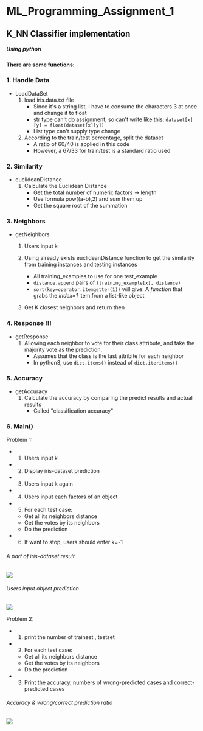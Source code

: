 # ML_Programming_Assignment_1
## K_NN Classifier implementation 
##### Using python
#### There are some functions:
### 1. Handle Data
* LoadDataSet
    1. load iris.data.txt file 
        * Since it's a string list, I have to consume the characters 3 at once and change it to float
        * str type can't do assignment, so can't write like this: `dataset[x][y] = float(dataset[x][y])`
        * List type can't supply type change
    2. According to the train/test percentage, split the dataset 
        * A ratio of 60/40 is applied in this code 
        * However, a 67/33 for train/test is a standard ratio used
### 2. Similarity
* euclideanDistance
    1. Calculate the Euclidean Distance
        * Get the total number of numeric factors -> length
        * Use formula pow((a-b),2) and sum them up
        * Get the square root of the summation

### 3. Neighbors
* getNeighbors
    1. Users input k
    2. Using already exists euclideanDistance function to get the similarity from training instances and testing instances
        * All training_examples to use for one test_example
        * `distance.append` pairs of `(training_example[x], distance)`
        * `sort(key=operator.itemgetter(1))` will give: 
        A *function* that grabs the *index=1* item from a list-like object
        
    3. Get K closest neighbors and return then


### **4. Response** !!!
* getResponse
    1.  Allowing each neighbor to vote for their class attribute, and take the majority vote as the prediction.
        * Assumes that the class is the last attribite for each neighbor
        * In python3, use `dict.items()` instead of `dict.iteritems()`

### 5. Accuracy
* getAccuracy
    1. Calculate the accuracy by comparing the predict results and actual results
        * Called "classification accuracy"
           
### 6. Main()
Problem 1:
* 1. Users input k
* 2. Display iris-dataset prediction
* 3. Users input k again
* 4. Users input each factors of an object
* 5. For each test case:
    *   Get all its neighbors distance
    *   Get the votes by its neighbors
    *   Do the prediction 
* 6. If want to stop, users should enter k=-1 
###### A part of iris-dataset result
![](https://i.imgur.com/Y1vXQpf.jpg)
###### Users input object prediction
![](https://i.imgur.com/LiQJnsp.jpg)

Problem 2:
* 1. print the number of trainset , testset 
* 2. For each test case:
    *   Get all its neighbors distance
    *   Get the votes by its neighbors
    *   Do the prediction 
* 3. Print the accuracy, numbers of wrong-predicted cases and correct-predicted cases
###### Accuracy & wrong/correct prediction ratio
![](https://i.imgur.com/1k3f741.jpg)
